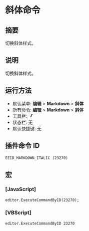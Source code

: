 # 斜体命令

## 摘要

切换斜体样式。

## 说明

切换斜体样式。

## 运行方法

- 默认菜单: **编辑** \> **Markdown** \> **斜体**
- [所有命令](../tools/all_commands): **编辑** \> **Markdown** \> **斜体**
- 工具栏: ![](../../images/italic.png)
- 状态栏: 无
- 默认快捷键: 无

## 插件命令 ID

```
EEID_MARKDOWN_ITALIC (23270)
```

## 宏

### \[JavaScript\]

```
editor.ExecuteCommandByID(23270);
```

### \[VBScript\]

```
editor.ExecuteCommandByID 23270
```
